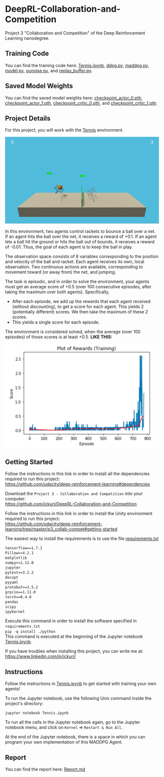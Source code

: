 # DeepRL-Collaboration-and-Competition
Project 3 "Collaboration and Competition" of the Deep Reinforcement Learning nanodegree.

## Training Code

You can find the training code here: [Tennis.ipynb](Tennis.ipynb), [ddpg.py](ddpg.py), [maddpg.py](maddpg.py), [model.py](model.py), [ounoise.py](ounoise.py), and [replay_buffer.py](replay_buffer.py).

## Saved Model Weights

You can find the saved model weights here: [checkpoint_actor_0.pth](checkpoint_actor_0.pth), [checkpoint_actor_1.pth](checkpoint_actor_1.pth), [checkpoint_critic_0.pth](checkpoint_critic_0.pth), and [checkpoint_critic_1.pth](checkpoint_critic_1.pth).

## Project Details

For this project, you will work with the [Tennis](https://github.com/Unity-Technologies/ml-agents/blob/master/docs/Learning-Environment-Examples.md#tennis) environment.

<p align="center">
 <img src="/images/collaborative-pingpong.gif">
</p>

In this environment, two agents control rackets to bounce a ball over a net. If an agent hits the ball over the net, it receives a reward of +0.1. If an agent lets a ball hit the ground or hits the ball out of bounds, it receives a reward of -0.01. Thus, the goal of each agent is to keep the ball in play.

The observation space consists of 8 variables corresponding to the position and velocity of the ball and racket. Each agent receives its own, local observation. Two continuous actions are available, corresponding to movement toward (or away from) the net, and jumping.

The task is episodic, and in order to solve the environment, your agents must get an average score of +0.5 (over 100 consecutive episodes, after taking the maximum over both agents). Specifically,

- After each episode, we add up the rewards that each agent received (without discounting), to get a score for each agent. This yields 2 (potentially different) scores. We then take the maximum of these 2 scores.
- This yields a single score for each episode.

The environment is considered solved, when the average (over 100 episodes) of those scores is at least +0.5. **LIKE THIS:**

![Plot of rewards (training)](/images/plot-of-rewards-training.png)

## Getting Started

Follow the instructions in this link in order to install all the dependencies required to run this project:<br/>
https://github.com/udacity/deep-reinforcement-learning#dependencies

Download the `Project 3 - Collaboration and Competition` into your computer:<br/>
https://github.com/jckuri/DeepRL-Collaboration-and-Competition

Follow the instructions in this link in order to install the Unity environment required to run this project:<br/>
https://github.com/udacity/deep-reinforcement-learning/tree/master/p3_collab-compet#getting-started

The easiest way to install the requirements is to use the file [requirements.txt](python/requirements.txt)
```
tensorflow==1.7.1
Pillow>=4.2.1
matplotlib
numpy>=1.11.0
jupyter
pytest>=3.2.2
docopt
pyyaml
protobuf==3.5.2
grpcio==1.11.0
torch==0.4.0
pandas
scipy
ipykernel
```

Execute this command in order to install the software specified in `requirements.txt`<br/>
```pip -q install ./python```<br/>
This command is executed at the beginning of the Jupyter notebook [Tennis.ipynb](Tennis.ipynb).

If you have troubles when installing this project, you can write me at:<br/>
https://www.linkedin.com/in/jckuri/

## Instructions

Follow the instructions in [Tennis.ipynb](Tennis.ipynb) to get started with training your own agents!

To run the Jupyter notebook, use the following Unix command inside the project's directory:

```
jupyter notebook Tennis.ipynb
```

To run all the cells in the Jupyter notebook again, go to the Jupyter notebook menu, and click on `Kernel` => `Restart & Run All`.

At the end of the Jupyter notebook, there is a space in which you can program your own implementation of this MADDPG Agent.

## Report

You can find the report here: [Report.md](Report.md)
